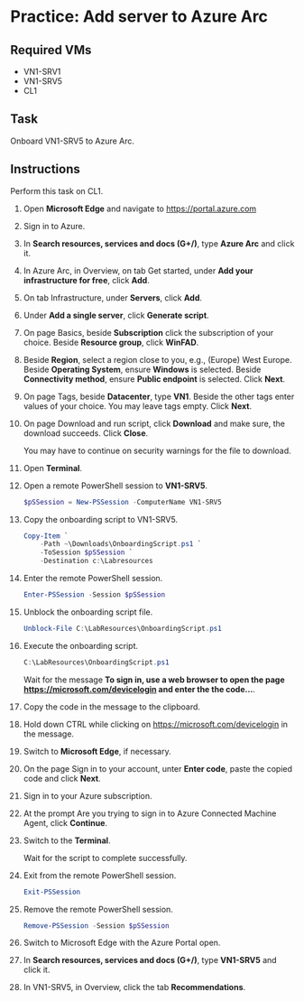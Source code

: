 # Practice: Add server to Azure Arc

## Required VMs

* VN1-SRV1
* VN1-SRV5
* CL1

## Task

Onboard VN1-SRV5 to Azure Arc.

## Instructions

Perform this task on CL1.

1. Open **Microsoft Edge** and navigate to <https://portal.azure.com>
1. Sign in to Azure.
1. In **Search resources, services and docs (G+/)**, type **Azure Arc** and click it.
1. In Azure Arc, in Overview, on tab Get started, under **Add your infrastructure for free**, click **Add**.
1. On tab Infrastructure, under **Servers**, click **Add**.
1. Under **Add a single server**, click **Generate script**.
1. On page Basics, beside **Subscription** click the subscription of your choice. Beside **Resource group**, click **WinFAD**.
1. Beside **Region**, select a region close to you, e.g., (Europe) West Europe. Beside **Operating System**, ensure **Windows** is selected. Beside **Connectivity method**, ensure **Public endpoint** is selected. Click **Next**.
1. On page Tags, beside **Datacenter**, type **VN1**. Beside the other tags enter values of your choice. You may leave tags empty. Click **Next**.
1. On page Download and run script, click **Download** and make sure, the download succeeds. Click **Close**.

    You may have to continue on security warnings for the file to download.

1. Open **Terminal**.
1. Open a remote PowerShell session to **VN1-SRV5**.

    ````powershell
    $pSSession = New-PSSession -ComputerName VN1-SRV5
    ````

1. Copy the onboarding script to VN1-SRV5.

    ````powershell
    Copy-Item `
        -Path ~\Downloads\OnboardingScript.ps1 `
        -ToSession $pSSession `
        -Destination c:\Labresources
    ````

1. Enter the remote PowerShell session.

    ````powershell
    Enter-PSSession -Session $pSSession
    ````

1. Unblock the onboarding script file.

    ````powershell
    Unblock-File C:\LabResources\OnboardingScript.ps1
    ````

1. Execute the onboarding script.

    ````powershell
    C:\LabResources\OnboardingScript.ps1
    ````

    Wait for the message **To sign in, use a web browser to open the page https://microsoft.com/devicelogin and enter the the code...**.

1. Copy the code in the message to the clipboard.
1. Hold down CTRL while clicking on <https://microsoft.com/devicelogin> in the message.
1. Switch to **Microsoft Edge**, if necessary.
1. On the page Sign in to your account, unter **Enter code**, paste the copied code and click **Next**.
1. Sign in to your Azure subscription.
1. At the prompt Are you trying to sign in to Azure Connected Machine Agent, click **Continue**.

1. Switch to the **Terminal**.

    Wait for the script to complete successfully.

1. Exit from the remote PowerShell session.

    ````powershell
    Exit-PSSession
    ````

1. Remove the remote PowerShell session.

    ````powershell
    Remove-PSSession -Session $pSSession
    ````

1. Switch to Microsoft Edge with the Azure Portal open.
1. In **Search resources, services and docs (G+/)**, type **VN1-SRV5** and click it.
1. In VN1-SRV5, in Overview, click the tab **Recommendations**.
